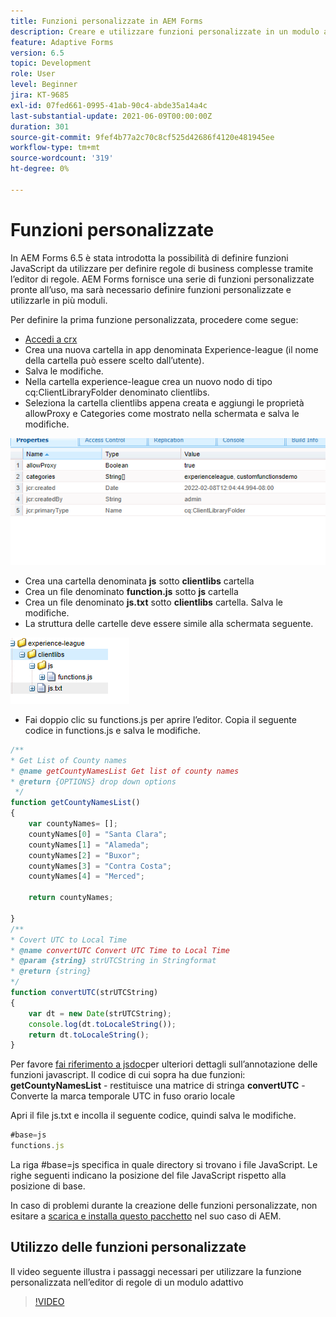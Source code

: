 ```yaml
---
title: Funzioni personalizzate in AEM Forms
description: Creare e utilizzare funzioni personalizzate in un modulo adattivo
feature: Adaptive Forms
version: 6.5
topic: Development
role: User
level: Beginner
jira: KT-9685
exl-id: 07fed661-0995-41ab-90c4-abde35a14a4c
last-substantial-update: 2021-06-09T00:00:00Z
duration: 301
source-git-commit: 9fef4b77a2c70c8cf525d42686f4120e481945ee
workflow-type: tm+mt
source-wordcount: '319'
ht-degree: 0%

---
```


# Funzioni personalizzate

In AEM Forms 6.5 è stata introdotta la possibilità di definire funzioni JavaScript da utilizzare per definire regole di business complesse tramite l’editor di regole.
AEM Forms fornisce una serie di funzioni personalizzate pronte all’uso, ma sarà necessario definire funzioni personalizzate e utilizzarle in più moduli.

Per definire la prima funzione personalizzata, procedere come segue:
* [Accedi a crx](http://localhost:4502/crx/de/index.jsp#/apps/experience-league/clientlibs)
* Crea una nuova cartella in app denominata Experience-league (il nome della cartella può essere scelto dall’utente).
* Salva le modifiche.
* Nella cartella experience-league crea un nuovo nodo di tipo cq:ClientLibraryFolder denominato clientlibs.
* Seleziona la cartella clientlibs appena creata e aggiungi le proprietà allowProxy e Categories come mostrato nella schermata e salva le modifiche.

![client-lib](assets/custom-functions.png)
* Crea una cartella denominata **js** sotto **clientlibs** cartella
* Crea un file denominato **function.js** sotto **js** cartella
* Crea un file denominato **js.txt** sotto **clientlibs** cartella. Salva le modifiche.
* La struttura delle cartelle deve essere simile alla schermata seguente.

![Editor regole](assets/folder-structure.png)

* Fai doppio clic su functions.js per aprire l’editor.
Copia il seguente codice in functions.js e salva le modifiche.

```javascript
/**
* Get List of County names
* @name getCountyNamesList Get list of county names
* @return {OPTIONS} drop down options 
 */
function getCountyNamesList()
{
    var countyNames= [];
    countyNames[0] = "Santa Clara";
    countyNames[1] = "Alameda";
    countyNames[2] = "Buxor";
    countyNames[3] = "Contra Costa";
    countyNames[4] = "Merced";

    return countyNames;

}
/**
* Covert UTC to Local Time
* @name convertUTC Convert UTC Time to Local Time
* @param {string} strUTCString in Stringformat
* @return {string}
*/
function convertUTC(strUTCString)
{
    var dt = new Date(strUTCString);
    console.log(dt.toLocaleString());
    return dt.toLocaleString();
}
```

Per favore [fai riferimento a jsdoc](https://jsdoc.app/index.html)per ulteriori dettagli sull’annotazione delle funzioni javascript.
Il codice di cui sopra ha due funzioni:
**getCountyNamesList** - restituisce una matrice di stringa
**convertUTC** - Converte la marca temporale UTC in fuso orario locale

Apri il file js.txt e incolla il seguente codice, quindi salva le modifiche.

```javascript
#base=js
functions.js
```

La riga #base=js specifica in quale directory si trovano i file JavaScript.
Le righe seguenti indicano la posizione del file JavaScript rispetto alla posizione di base.

In caso di problemi durante la creazione delle funzioni personalizzate, non esitare a [scarica e installa questo pacchetto](assets/custom-functions.zip) nel suo caso di AEM.

## Utilizzo delle funzioni personalizzate

Il video seguente illustra i passaggi necessari per utilizzare la funzione personalizzata nell’editor di regole di un modulo adattivo
>[!VIDEO](https://video.tv.adobe.com/v/340305?quality=12&learn=on)
